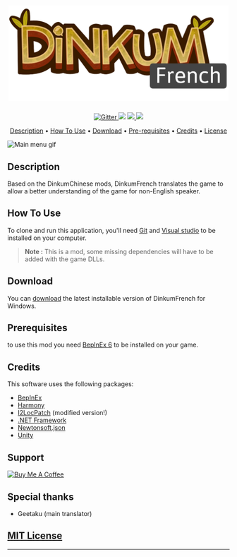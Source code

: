 
<h1 align="center">
  <br>
  <a href="https://github.com/GaetanGrd/DinkumFrench"><img src="Ressources/img/DF_Logo.png" alt="Dinkum French" width="500"></a>
</h1>
<p align="center">
  <a href="https://learn.microsoft.com/fr-fr/dotnet/csharp/">
    <img src="https://img.shields.io/badge/Made with-C%23-8A2BE2.svg"
         alt="Gitter">
  </a>
  <a href="https://gitter.im/DinkumFrench/community?utm_source=badge&utm_medium=badge&utm_campaign=pr-badge"><img src="https://badges.gitter.im/DinkumFrench/community.svg"></a>
  <a href="https://saythanks.io/to/GaetanGrd">
      <img src="https://img.shields.io/badge/❤-SayThanks.io-1EAEDB.svg">
  </a>
  <a href="https://www.buymeacoffee.com/Shidorien">
    <img src="https://img.shields.io/badge/$-donate-ff69b4.svg?maxAge=2592000&amp;style=flat">
  </a>
</p>

<p align="center">
  <a href="#description">Description</a> •
  <a href="#how-to-use">How To Use</a> •
  <a href="#download">Download</a> •
  <a href="#prerequisites">Pre-requisites</a> •
  <a href="#credits">Credits</a> •
  <a href="mit-license">License</a>
</p>

<img src="Ressources/img/mainmenu.gif" alt="Main menu gif">

## Description
Based on the DinkumChinese mods, DinkumFrench translates the game to allow a better understanding of the game for non-English speaker.
## How To Use
To clone and run this application, you'll need [Git](https://git-scm.com) and [Visual studio](https://nodejs.org/en/download/) to be installed on your computer.
> **Note :**
> This is a mod, some missing dependencies will have to be added with the game DLLs.
## Download
You can [download](https://github.com/GaetanGrd/DinkumFrench/releases) the latest installable version of DinkumFrench for Windows.

## Prerequisites
to use this mod you need [BepInEx 6](https://modding.wiki/en/dinkum/users#bepinex-6-setup) to be installed on your game.

## Credits

This software uses the following packages:
- [BepInEx](https://github.com/BepInEx/BepInEx)
- [Harmony](https://github.com/pardeike/Harmony)
- [I2LocPatch](https://github.com/xiaoye97/I2LocPatch) (modified version!)
- [.NET Framework](https://dotnet.microsoft.com/en-us/)
- [Newtonsoft.json](https://www.newtonsoft.com/json)
- [Unity](https://unity.com/fr)
## Support

<a href="https://www.buymeacoffee.com/Shidorien" target="_blank">
  <img src="https://www.buymeacoffee.com/assets/img/custom_images/purple_img.png" alt="Buy Me A Coffee" style="height: 41px !important;width: 174px !important;">
</a>

## Special thanks
- Geetaku (main translator)

## [MIT License](https://github.com/GaetanGrd/DinkumFrench/blob/main/LICENSE)



---


